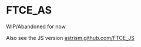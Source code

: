 FTCE_AS
=======
WIP/Abandoned for now

Also see the JS version
[astrism.github.com/FTCE_JS](http://astrism.github.com/FTCE_JS)
